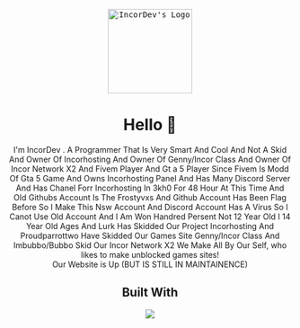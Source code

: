<p align="center">
<kbd>
<img src="https://avatars.githubusercontent.com/u/117330972?v=4" title="IncorDev's Logo" height="150px" />
</kbd>
</p>

<h1 align="center">Hello 👋</h1>
<p align="center">
I'm IncorDev . A Programmer That Is Very Smart And Cool And Not A Skid And Owner Of Incorhosting And Owner Of Genny/Incor Class And Owner Of Incor Network X2 And Fivem Player And Gt a 5 Player Since Fivem Is Modd Of Gta 5 Game And Owns Incorhosting Panel And Has Many Discord Server And Has Chanel Forr Incorhosting In 3kh0 For 48 Hour At This Time And Old Githubs Account Is The Frostyvxs And Github Account Has Been Flag Before So I Make This Nsw Account And Discord Account Has A Virus So I Canot Use Old Account And I Am Won Handred Persent Not 12 Year Old I 14 Year Old Ages And Lurk Has Skidded Our Project Incorhosting And Proudparrottwo Have Skidded Our Games Site Genny/Incor Class And Imbubbo/Bubbo Skid Our Incor Network X2 We Make All By Our Self, who likes to make unblocked games sites! 
<br>
Our Website is Up (BUT IS STILL IN MAINTAINENCE)
</p>

<h2 align="center">Built With</h2>
<p align="center">
<img src="https://skillicons.dev/icons?i=html,javascript,css,nodejs,github" />
</p>
